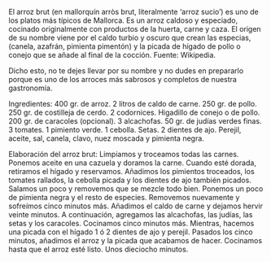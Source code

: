 El arroz brut (en mallorquín arròs brut, literalmente ‘arroz sucio’) es uno de los platos más típicos de Mallorca. Es un arroz caldoso y especiado, cocinado originalmente con productos de la huerta, carne y caza. El origen de su nombre viene por el caldo turbio y oscuro que crean las especias, (canela, azafrán, pimienta pimentón) y la picada de hígado de pollo o conejo que se añade al final de la cocción. Fuente: Wikipedia.

Dicho esto, no te dejes llevar por su nombre y no dudes en prepararlo porque es uno de los arroces más sabrosos y completos de nuestra gastronomía.

Ingredientes:
400 gr. de arroz.
2 litros de caldo de carne.
250 gr. de pollo.
250 gr. de costilleja de cerdo.
2 codornices.
Higadillo de conejo o de pollo.
200 gr. de caracoles (opcional).
3 alcachofas.
50 gr. de judías verdes finas.
3 tomates.
1 pimiento verde.
1 cebolla.
Setas.
2 dientes de ajo.
Perejil, aceite, sal, canela, clavo, nuez moscada y pimienta negra.
 
Elaboración del arroz brut:
Limpiamos y troceamos todas las carnes. Ponemos aceite en una cazuela y doramos la carne.
Cuando esté dorada, retiramos el hígado y reservamos. Añadimos los pimientos troceados, los tomates rallados, la cebolla picada y los dientes de ajo también picados.
Salamos un poco y removemos que se mezcle todo bien. Ponemos un poco de pimienta negra y el resto de especies. Removemos nuevamente y sofreímos cinco minutos más.
Añadimos el caldo de carne y dejamos hervir veinte minutos.
A continuación, agregamos las alcachofas, las judías, las setas y los caracoles.
Cocinamos cinco minutos más.
Mientras, hacemos una picada con el hígado 1 ó 2 dientes de ajo y perejil.
Pasados los cinco minutos, añadimos el arroz y la picada que acabamos de hacer.
Cocinamos hasta que el arroz esté listo. Unos dieciocho minutos.